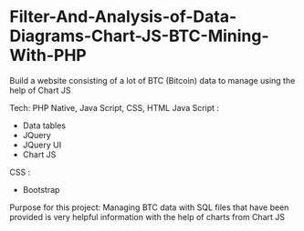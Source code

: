# Filter-And-Analysis-of-Data-Diagrams-Chart-JS-BTC-Mining-With-PHP
Build a website consisting of a lot of BTC (Bitcoin) data to manage using the help of Chart JS

Tech: PHP Native, Java Script, CSS, HTML
Java Script :
- Data tables
- JQuery
- JQuery UI
- Chart JS

CSS :
- Bootstrap

Purpose for this project:
Managing BTC data with SQL files that have been provided is very helpful information with the help of charts from Chart JS

